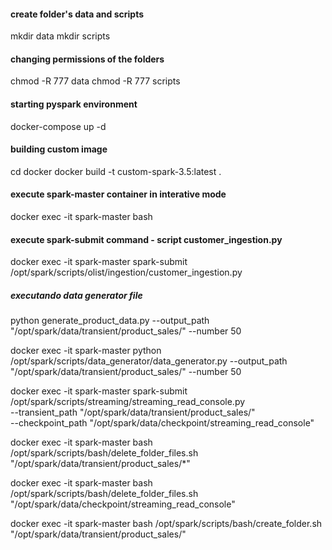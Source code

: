 #### create folder's data and scripts
mkdir data
mkdir scripts

#### changing permissions of the folders
chmod -R 777 data
chmod -R 777 scripts

#### starting pyspark environment
docker-compose up -d


#### building custom image
cd docker
docker build -t custom-spark-3.5:latest .

#### execute spark-master container in interative mode
docker exec -it spark-master bash

#### execute spark-submit command - script customer_ingestion.py
docker exec -it spark-master spark-submit /opt/spark/scripts/olist/ingestion/customer_ingestion.py


##### executando data generator file
python generate_product_data.py --output_path "/opt/spark/data/transient/product_sales/" --number 50




docker exec -it spark-master python /opt/spark/scripts/data_generator/data_generator.py --output_path "/opt/spark/data/transient/product_sales/" --number 50



docker exec -it spark-master spark-submit /opt/spark/scripts/streaming/streaming_read_console.py \
--transient_path "/opt/spark/data/transient/product_sales/" \
--checkpoint_path "/opt/spark/data/checkpoint/streaming_read_console"



docker exec -it spark-master bash /opt/spark/scripts/bash/delete_folder_files.sh "/opt/spark/data/transient/product_sales/*"


docker exec -it spark-master bash /opt/spark/scripts/bash/delete_folder_files.sh "/opt/spark/data/checkpoint/streaming_read_console"



docker exec -it spark-master bash /opt/spark/scripts/bash/create_folder.sh "/opt/spark/data/transient/product_sales/"





